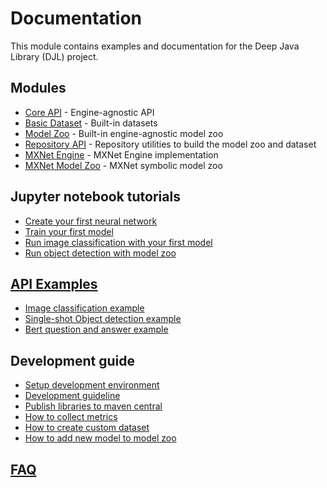 # Documentation

This module contains examples and documentation for the Deep Java Library (DJL) project.
## Modules

- [Core API](../api/README.md) - Engine-agnostic API
- [Basic Dataset](../basicdataset/README.md) - Built-in datasets
- [Model Zoo](../model-zoo/README.md) - Built-in engine-agnostic model zoo
- [Repository API](../repository/README.md) - Repository utilities to build the model zoo and dataset
- [MXNet Engine](../mxnet/mxnet-engine/README.md) - MXNet Engine implementation
- [MXNet Model Zoo](../mxnet/mxnet-model-zoo/README.md) - MXNet symbolic model zoo

## Jupyter notebook tutorials

- [Create your first neural network](../jupyter/README.md#create-your-first-neural-network)
- [Train your first model](../jupyter/README.md#train-your-first-model)
- [Run image classification with your first model](../jupyter/README.md#run-image-classification-with-your-first-model)
- [Run object detection with model zoo](../jupyter/README.md#run-object-detection-with-model-zoo)

## [API Examples](../examples/README.md)

- [Image classification example](../examples/docs/image_classification.md)
- [Single-shot Object detection example](../examples/docs/object_detection.md)
- [Bert question and answer example](../examples/docs/BERT_question_and_answer.md)

## Development guide

- [Setup development environment](development/setup.md)
- [Development guideline](development/development_guideline.md)
- [Publish libraries to maven central](development/publish_library.md)
- [How to collect metrics](development/how_to_collect_metrics.md)
- [How to create custom dataset](development/create_your_dataset.md)
- [How to add new model to model zoo](development/add_model_to_model-zoo.md)

## [FAQ](faq.md)
